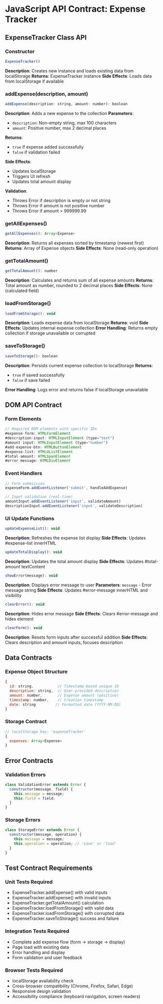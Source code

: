 # JavaScript API Contract: Expense Tracker

## ExpenseTracker Class API

### Constructor
```javascript
ExpenseTracker()
```
**Description**: Creates new instance and loads existing data from localStorage
**Returns**: ExpenseTracker instance
**Side Effects**: Loads data from localStorage if available

### addExpense(description, amount)
```javascript
addExpense(description: string, amount: number): boolean
```
**Description**: Adds a new expense to the collection
**Parameters**:
- `description`: Non-empty string, max 100 characters
- `amount`: Positive number, max 2 decimal places

**Returns**: 
- `true` if expense added successfully
- `false` if validation failed

**Side Effects**: 
- Updates localStorage
- Triggers UI refresh
- Updates total amount display

**Validation**:
- Throws Error if description is empty or not string
- Throws Error if amount is not positive number
- Throws Error if amount > 999999.99

### getAllExpenses()
```javascript
getAllExpenses(): Array<Expense>
```
**Description**: Returns all expenses sorted by timestamp (newest first)
**Returns**: Array of Expense objects
**Side Effects**: None (read-only operation)

### getTotalAmount()
```javascript
getTotalAmount(): number
```
**Description**: Calculates and returns sum of all expense amounts
**Returns**: Total amount as number, rounded to 2 decimal places
**Side Effects**: None (calculated field)

### loadFromStorage()
```javascript
loadFromStorage(): void
```
**Description**: Loads expense data from localStorage
**Returns**: void
**Side Effects**: Updates internal expense collection
**Error Handling**: Returns empty collection if storage unavailable or corrupted

### saveToStorage()
```javascript
saveToStorage(): boolean
```
**Description**: Persists current expense collection to localStorage
**Returns**: 
- `true` if saved successfully
- `false` if save failed

**Error Handling**: Logs error and returns false if localStorage unavailable

## DOM API Contract

### Form Elements
```javascript
// Required DOM elements with specific IDs
#expense-form: HTMLFormElement
#description-input: HTMLInputElement (type="text")
#amount-input: HTMLInputElement (type="number")
#add-expense-btn: HTMLButtonElement
#expense-list: HTMLUListElement
#total-amount: HTMLSpanElement
#error-message: HTMLDivElement
```

### Event Handlers
```javascript
// Form submission
expenseForm.addEventListener('submit', handleAddExpense)

// Input validation (real-time)
amountInput.addEventListener('input', validateAmount)
descriptionInput.addEventListener('input', validateDescription)
```

### UI Update Functions
```javascript
updateExpenseList(): void
```
**Description**: Refreshes the expense list display
**Side Effects**: Updates #expense-list innerHTML

```javascript
updateTotalDisplay(): void
```
**Description**: Updates the total amount display
**Side Effects**: Updates #total-amount textContent

```javascript
showError(message): void
```
**Description**: Displays error message to user
**Parameters**: `message` - Error message string
**Side Effects**: Updates #error-message innerHTML and visibility

```javascript
clearError(): void
```
**Description**: Hides error message
**Side Effects**: Clears #error-message and hides element

```javascript
clearForm(): void
```
**Description**: Resets form inputs after successful addition
**Side Effects**: Clears description and amount inputs, focuses description

## Data Contracts

### Expense Object Structure
```javascript
{
  id: string,           // Timestamp-based unique ID
  description: string,  // User-provided description
  amount: number,       // Expense amount (positive)
  timestamp: number,    // Creation timestamp
  date: string         // Formatted date (YYYY-MM-DD)
}
```

### Storage Contract
```javascript
// localStorage key: 'expenseTracker'
{
  expenses: Array<Expense>
}
```

## Error Contracts

### Validation Errors
```javascript
class ValidationError extends Error {
  constructor(message, field) {
    this.message = message;
    this.field = field;
  }
}
```

### Storage Errors
```javascript
class StorageError extends Error {
  constructor(message, operation) {
    this.message = message;
    this.operation = operation; // 'save' or 'load'
  }
}
```

## Test Contract Requirements

### Unit Tests Required
- ExpenseTracker.addExpense() with valid inputs
- ExpenseTracker.addExpense() with invalid inputs
- ExpenseTracker.getTotalAmount() calculation
- ExpenseTracker.loadFromStorage() with valid data
- ExpenseTracker.loadFromStorage() with corrupted data
- ExpenseTracker.saveToStorage() success and failure

### Integration Tests Required
- Complete add expense flow (form → storage → display)
- Page load with existing data
- Error handling and display
- Form validation and user feedback

### Browser Tests Required
- localStorage availability check
- Cross-browser compatibility (Chrome, Firefox, Safari, Edge)
- Responsive design validation
- Accessibility compliance (keyboard navigation, screen readers)
